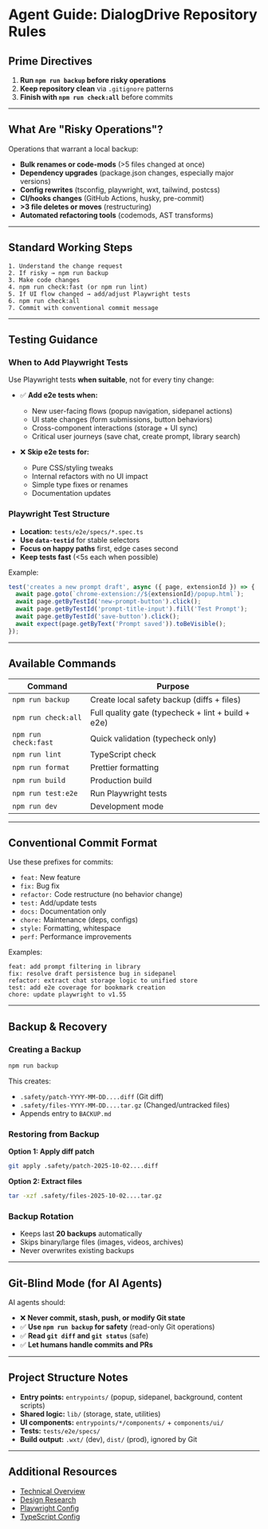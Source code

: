 # Agent Guide: DialogDrive Repository Rules

## Prime Directives

1. **Run `npm run backup` before risky operations**
2. **Keep repository clean** via `.gitignore` patterns
3. **Finish with `npm run check:all`** before commits

---

## What Are "Risky Operations"?

Operations that warrant a local backup:

- **Bulk renames or code-mods** (>5 files changed at once)
- **Dependency upgrades** (package.json changes, especially major versions)
- **Config rewrites** (tsconfig, playwright, wxt, tailwind, postcss)
- **CI/hooks changes** (GitHub Actions, husky, pre-commit)
- **>3 file deletes or moves** (restructuring)
- **Automated refactoring tools** (codemods, AST transforms)

---

## Standard Working Steps

```
1. Understand the change request
2. If risky → npm run backup
3. Make code changes
4. npm run check:fast (or npm run lint)
5. If UI flow changed → add/adjust Playwright tests
6. npm run check:all
7. Commit with conventional commit message
```

---

## Testing Guidance

### When to Add Playwright Tests

Use Playwright tests **when suitable**, not for every tiny change:

- ✅ **Add e2e tests when:**
  - New user-facing flows (popup navigation, sidepanel actions)
  - UI state changes (form submissions, button behaviors)
  - Cross-component interactions (storage + UI sync)
  - Critical user journeys (save chat, create prompt, library search)

- ❌ **Skip e2e tests for:**
  - Pure CSS/styling tweaks
  - Internal refactors with no UI impact
  - Simple type fixes or renames
  - Documentation updates

### Playwright Test Structure

- **Location:** `tests/e2e/specs/*.spec.ts`
- **Use `data-testid`** for stable selectors
- **Focus on happy paths** first, edge cases second
- **Keep tests fast** (<5s each when possible)

Example:

```typescript
test('creates a new prompt draft', async ({ page, extensionId }) => {
  await page.goto(`chrome-extension://${extensionId}/popup.html`);
  await page.getByTestId('new-prompt-button').click();
  await page.getByTestId('prompt-title-input').fill('Test Prompt');
  await page.getByTestId('save-button').click();
  await expect(page.getByText('Prompt saved')).toBeVisible();
});
```

---

## Available Commands

| Command              | Purpose                                            |
| -------------------- | -------------------------------------------------- |
| `npm run backup`     | Create local safety backup (diffs + files)         |
| `npm run check:all`  | Full quality gate (typecheck + lint + build + e2e) |
| `npm run check:fast` | Quick validation (typecheck only)                  |
| `npm run lint`       | TypeScript check                                   |
| `npm run format`     | Prettier formatting                                |
| `npm run build`      | Production build                                   |
| `npm run test:e2e`   | Run Playwright tests                               |
| `npm run dev`        | Development mode                                   |

---

## Conventional Commit Format

Use these prefixes for commits:

- `feat:` New feature
- `fix:` Bug fix
- `refactor:` Code restructure (no behavior change)
- `test:` Add/update tests
- `docs:` Documentation only
- `chore:` Maintenance (deps, configs)
- `style:` Formatting, whitespace
- `perf:` Performance improvements

Examples:

```
feat: add prompt filtering in library
fix: resolve draft persistence bug in sidepanel
refactor: extract chat storage logic to unified store
test: add e2e coverage for bookmark creation
chore: update playwright to v1.55
```

---

## Backup & Recovery

### Creating a Backup

```bash
npm run backup
```

This creates:

- `.safety/patch-YYYY-MM-DD....diff` (Git diff)
- `.safety/files-YYYY-MM-DD....tar.gz` (Changed/untracked files)
- Appends entry to `BACKUP.md`

### Restoring from Backup

**Option 1: Apply diff patch**

```bash
git apply .safety/patch-2025-10-02....diff
```

**Option 2: Extract files**

```bash
tar -xzf .safety/files-2025-10-02....tar.gz
```

### Backup Rotation

- Keeps last **20 backups** automatically
- Skips binary/large files (images, videos, archives)
- Never overwrites existing backups

---

## Git-Blind Mode (for AI Agents)

AI agents should:

- ❌ **Never commit, stash, push, or modify Git state**
- ✅ **Use `npm run backup` for safety** (read-only Git operations)
- ✅ **Read `git diff` and `git status`** (safe)
- ✅ **Let humans handle commits and PRs**

---

## Project Structure Notes

- **Entry points:** `entrypoints/` (popup, sidepanel, background, content scripts)
- **Shared logic:** `lib/` (storage, state, utilities)
- **UI components:** `entrypoints/*/components/` + `components/ui/`
- **Tests:** `tests/e2e/specs/`
- **Build output:** `.wxt/` (dev), `dist/` (prod), ignored by Git

---

## Additional Resources

- [Technical Overview](./docs/TECH_OVERVIEW.md)
- [Design Research](./docs/DesignResearch.md)
- [Playwright Config](./playwright.config.ts)
- [TypeScript Config](./tsconfig.json)

